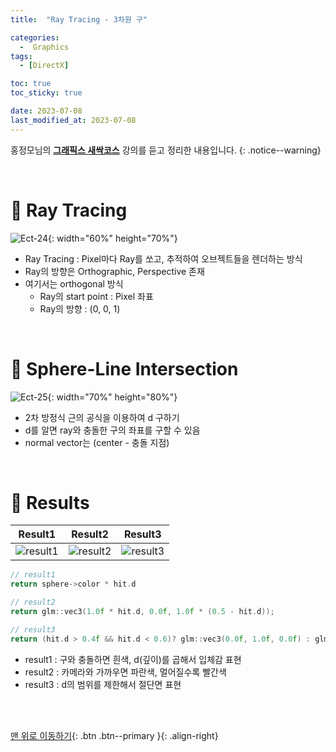 ```yaml
---
title:  "Ray Tracing - 3차원 구" 

categories:
  -  Graphics
tags:
  - [DirectX]

toc: true
toc_sticky: true

date: 2023-07-08
last_modified_at: 2023-07-08
---
```



홍정모님의 **[그래픽스 새싹코스](https://honglab.co.kr/)** 강의를 듣고 정리한 내용입니다.
{: .notice--warning}

<br>


# 🐥 Ray Tracing

![Ect-24](https://github.com/inhopp/inhopp/assets/96368476/80b7e96e-3a6c-4cc3-9371-a06446b0f125){: width="60%" height="70%"}

- Ray Tracing : Pixel마다 Ray를 쏘고, 추적하여 오브젝트들을 렌더하는 방식
- Ray의 방향은 Orthographic, Perspective 존재
- 여기서는 orthogonal 방식
    - Ray의 start point : Pixel 좌표
    - Ray의 방향 : (0, 0, 1)


<br>

# 🐥 Sphere-Line Intersection

![Ect-25](https://github.com/inhopp/inhopp/assets/96368476/498a40cf-b79f-4b6d-b332-d5d763ea45b7){: width="70%" height="80%"}

- 2차 방정식 근의 공식을 이용하여 d 구하기
- d를 알면 ray와 충돌한 구의 좌표를 구할 수 있음
- normal vector는 (center - 충돌 지점)


<br>

# 🐥 Results

| Result1 | Result2 | Result3 |
|:-:|:-:|:-:|
|![result1](https://github.com/inhopp/inhopp/assets/96368476/e5130e42-fc3b-4fe6-910d-086a2ee72b8d)|![result2](https://github.com/inhopp/inhopp/assets/96368476/860faa9c-d0fc-4967-85f7-690778923fae)| ![result3](https://github.com/inhopp/inhopp/assets/96368476/df6e20f8-432f-4154-8b13-839277f07b21) |

``` cpp
// result1
return sphere->color * hit.d

// result2
return glm::vec3(1.0f * hit.d, 0.0f, 1.0f * (0.5 - hit.d));

// result3
return (hit.d > 0.4f && hit.d < 0.6)? glm::vec3(0.0f, 1.0f, 0.0f) : glm::vec3(0.0f, 0.0f, 0.0f);
```

- result1 : 구와 충돌하면 흰색, d(깊이)를 곱해서 입체감 표현
- result2 : 카메라와 가까우면 파란색, 멀어질수록 빨간색
- result3 : d의 범위를 제한해서 절단면 표현



<br>
<br>


[맨 위로 이동하기](#){: .btn .btn--primary }{: .align-right}